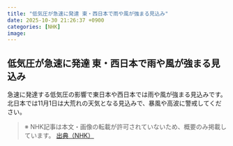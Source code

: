 ```yaml
---
title: "低気圧が急速に発達 東・西日本で雨や風が強まる見込み"
date: 2025-10-30 21:26:37 +0900
categories: [NHK]
image: 
---
```

## 低気圧が急速に発達 東・西日本で雨や風が強まる見込み

急速に発達する低気圧の影響で東日本や西日本では雨や風が強まる見込みです。北日本では11月1日は大荒れの天気となる見込みで、暴風や高波に警戒してください。

> ※ NHK記事は本文・画像の転載が許可されていないため、概要のみ掲載しています。
[出典（NHK）](http://www3.nhk.or.jp/news/html/20251031/k10014964061000.html)
